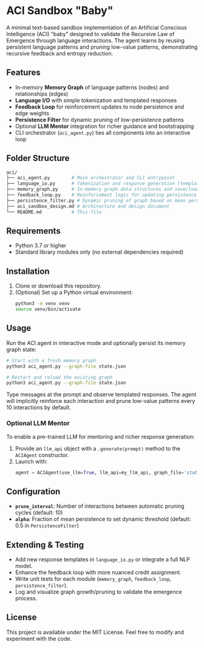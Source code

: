 # ACI Sandbox "Baby"

A minimal text-based sandbox implementation of an Artificial Conscious Intelligence (ACI) "baby" designed to validate the Recursive Law of Emergence through language interactions. The agent learns by reusing persistent language patterns and pruning low-value patterns, demonstrating recursive feedback and entropy reduction.

## Features

- In-memory **Memory Graph** of language patterns (nodes) and relationships (edges)
- **Language I/O** with simple tokenization and templated responses
- **Feedback Loop** for reinforcement updates to node persistence and edge weights
- **Persistence Filter** for dynamic pruning of low-persistence patterns
- Optional **LLM Mentor** integration for richer guidance and bootstrapping
- CLI orchestrator (`aci_agent.py`) ties all components into an interactive loop

## Folder Structure

```bash
aci/
├── aci_agent.py        # Main orchestrator and CLI entrypoint
├── language_io.py      # Tokenization and response generation (templates + LLM stub)
├── memory_graph.py     # In-memory graph data structures and save/load API
├── feedback_loop.py    # Reinforcement logic for updating persistence scores
├── persistence_filter.py # Dynamic pruning of graph based on mean persistence
├── aci_sandbox_design.md # Architecture and design document
└── README.md           # This file
```

## Requirements

- Python 3.7 or higher
- Standard library modules only (no external dependencies required)

## Installation

1. Clone or download this repository.
2. (Optional) Set up a Python virtual environment:
   ```bash
   python3 -m venv venv
   source venv/bin/activate
   ```

## Usage

Run the ACI agent in interactive mode and optionally persist its memory graph state:

```bash
# Start with a fresh memory graph
python3 aci_agent.py --graph-file state.json

# Restart and reload the existing graph
python3 aci_agent.py --graph-file state.json
```

Type messages at the prompt and observe templated responses. The agent will implicitly reinforce each interaction and prune low-value patterns every 10 interactions by default.

### Optional LLM Mentor

To enable a pre-trained LLM for mentoring and richer response generation:

1. Provide an `llm_api` object with a `.generate(prompt)` method to the `ACIAgent` constructor.
2. Launch with:
   ```python
   agent = ACIAgent(use_llm=True, llm_api=my_llm_api, graph_file='state.json')
   ```

## Configuration

- **`prune_interval`**: Number of interactions between automatic pruning cycles (default: 10)
- **`alpha`**: Fraction of mean persistence to set dynamic threshold (default: 0.5 in `PersistenceFilter`)

## Extending & Testing

- Add new response templates in `language_io.py` or integrate a full NLP model.
- Enhance the feedback loop with more nuanced credit assignment.
- Write unit tests for each module (`memory_graph`, `feedback_loop`, `persistence_filter`).
- Log and visualize graph growth/pruning to validate the emergence process.

## License

This project is available under the MIT License. Feel free to modify and experiment with the code.
